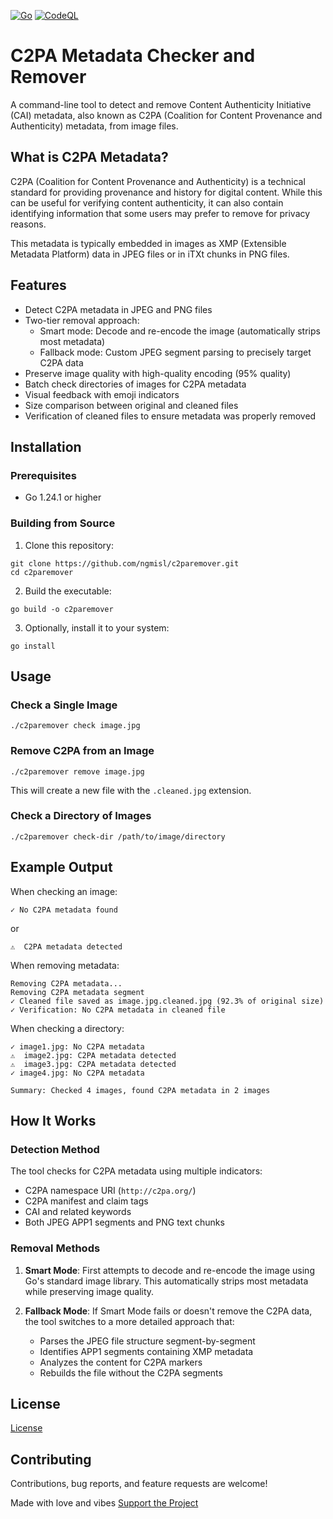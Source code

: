 [![Go](https://github.com/ngmisl/C2PAremover/actions/workflows/go.yml/badge.svg)](https://github.com/ngmisl/C2PAremover/actions/workflows/go.yml) [![CodeQL](https://github.com/ngmisl/C2PAremover/actions/workflows/github-code-scanning/codeql/badge.svg)](https://github.com/ngmisl/C2PAremover/actions/workflows/github-code-scanning/codeql)

# C2PA Metadata Checker and Remover

A command-line tool to detect and remove Content Authenticity Initiative (CAI) metadata, also known as C2PA (Coalition for Content Provenance and Authenticity) metadata, from image files.

## What is C2PA Metadata?

C2PA (Coalition for Content Provenance and Authenticity) is a technical standard for providing provenance and history for digital content. While this can be useful for verifying content authenticity, it can also contain identifying information that some users may prefer to remove for privacy reasons.

This metadata is typically embedded in images as XMP (Extensible Metadata Platform) data in JPEG files or in iTXt chunks in PNG files.

## Features

- Detect C2PA metadata in JPEG and PNG files
- Two-tier removal approach:
  - Smart mode: Decode and re-encode the image (automatically strips most metadata)
  - Fallback mode: Custom JPEG segment parsing to precisely target C2PA data
- Preserve image quality with high-quality encoding (95% quality)
- Batch check directories of images for C2PA metadata
- Visual feedback with emoji indicators
- Size comparison between original and cleaned files
- Verification of cleaned files to ensure metadata was properly removed

## Installation

### Prerequisites

- Go 1.24.1 or higher

### Building from Source

1. Clone this repository:
```
git clone https://github.com/ngmisl/c2paremover.git
cd c2paremover
```

2. Build the executable:
```
go build -o c2paremover
```

3. Optionally, install it to your system:
```
go install
```

## Usage

### Check a Single Image

```
./c2paremover check image.jpg
```

### Remove C2PA from an Image

```
./c2paremover remove image.jpg
```
This will create a new file with the `.cleaned.jpg` extension.

### Check a Directory of Images

```
./c2paremover check-dir /path/to/image/directory
```

## Example Output

When checking an image:
```
✓ No C2PA metadata found
```
or
```
⚠️  C2PA metadata detected
```

When removing metadata:
```
Removing C2PA metadata...
Removing C2PA metadata segment
✓ Cleaned file saved as image.jpg.cleaned.jpg (92.3% of original size)
✓ Verification: No C2PA metadata in cleaned file
```

When checking a directory:
```
✓ image1.jpg: No C2PA metadata
⚠️  image2.jpg: C2PA metadata detected
⚠️  image3.jpg: C2PA metadata detected
✓ image4.jpg: No C2PA metadata

Summary: Checked 4 images, found C2PA metadata in 2 images
```

## How It Works

### Detection Method

The tool checks for C2PA metadata using multiple indicators:
- C2PA namespace URI (`http://c2pa.org/`)
- C2PA manifest and claim tags
- CAI and related keywords
- Both JPEG APP1 segments and PNG text chunks

### Removal Methods

1. **Smart Mode**: First attempts to decode and re-encode the image using Go's standard image library. This automatically strips most metadata while preserving image quality.

2. **Fallback Mode**: If Smart Mode fails or doesn't remove the C2PA data, the tool switches to a more detailed approach that:
   - Parses the JPEG file structure segment-by-segment
   - Identifies APP1 segments containing XMP metadata
   - Analyzes the content for C2PA markers
   - Rebuilds the file without the C2PA segments

## License

[License](LICENSE)

## Contributing

Contributions, bug reports, and feature requests are welcome!

Made with love and vibes [Support the Project](https://fourzerofour.fkey.id)
